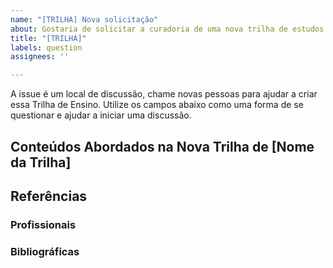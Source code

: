 ```yaml
---
name: "[TRILHA] Nova solicitação"
about: Gostaria de solicitar a curadoria de uma nova trilha de estudos.
title: "[TRILHA]"
labels: question
assignees: ''

---
```


A issue é um local de discussão, chame novas pessoas para ajudar a criar essa Trilha de Ensino. Utilize os campos abaixo como uma forma de se questionar e ajudar a iniciar uma discussão.

## Conteúdos Abordados na Nova Trilha de [Nome da Trilha]

## Referências

### Profissionais

### Bibliográficas
